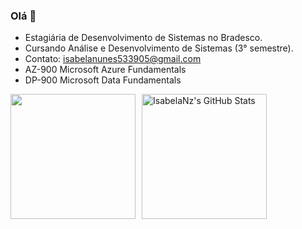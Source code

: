 ### Olá 👋

- Estagiária de Desenvolvimento de Sistemas no Bradesco.
- Cursando Análise e Desenvolvimento de Sistemas (3° semestre).
- Contato: isabelanunes533905@gmail.com
- AZ-900 Microsoft Azure Fundamentals
- DP-900 Microsoft Data Fundamentals


<div style="display: flex; align-items: center; gap: 10px;">
 <img src= "https://github-readme-stats.vercel.app/api?username=IsabelaNz&theme=outrun&show_icons=true&hide_border=true&count_private=true" style="height: 200px;" />
 
  <img src="https://github-readme-stats.vercel.app/api/top-langs/?username=IsabelaNz&theme=outrun&show_icons=true&hide_border=true&layout=compact" alt="IsabelaNz's GitHub Stats" style="height: 200px;" />
</div>



